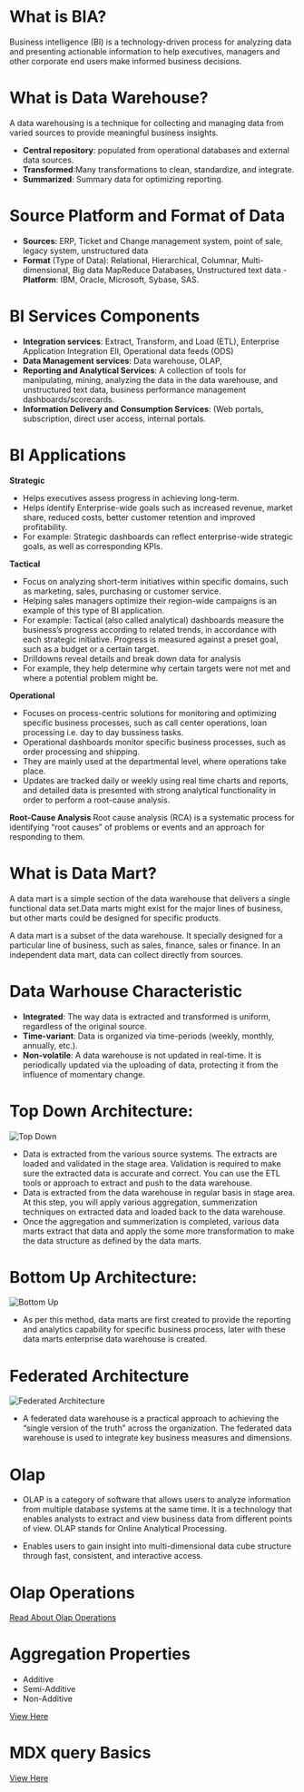 # What is BIA?

Business intelligence (BI) is a technology-driven process for analyzing data and presenting actionable information to help executives, managers and other corporate end users make informed business decisions.

# What is Data Warehouse?

A data warehousing is a technique for collecting and managing data from varied sources to provide meaningful business insights.

 - **Central repository**: populated from operational databases and external data sources.
 - **Transformed**:Many transformations to clean, standardize, and integrate.
 - **Summarized**: Summary data for optimizing reporting.
 
# Source Platform and Format of Data

 - **Sources**: ERP, Ticket and Change management system, point of sale, legacy system, unstructured data
- **Format** (Type of Data): Relational, Hierarchical, Columnar, Multi-dimensional, Big data MapReduce Databases, Unstructured text data
-**Platform**: IBM, Oracle, Microsoft, Sybase, SAS.

# BI Services Components

- **Integration services**: Extract, Transform, and Load (ETL), Enterprise Application Integration EII, Operational data feeds (ODS)
- **Data Management services**: Data warehouse, OLAP,
- **Reporting and Analytical Services**: A collection of tools for manipulating, mining, analyzing the data in the data warehouse, and unstructured text data,  business performance management dashboards/scorecards.
- **Information Delivery and Consumption Services**:  (Web portals, subscription, direct user access, internal portals.

# BI Applications

**Strategic**

- Helps executives assess progress in achieving long-term.
- Helps identify Enterprise-wide goals such as increased revenue, market share, reduced costs, better customer retention and improved profitability.
- For example:
Strategic dashboards can reflect enterprise-wide strategic goals, as well as corresponding KPIs.

**Tactical**
 - Focus on analyzing short-term initiatives within specific domains, such as marketing, sales, purchasing or customer service.
 - Helping sales managers optimize their region-wide campaigns is an example of this type of BI application.
- For example:
Tactical (also called analytical) dashboards measure the business’s progress according to related trends, in accordance with each strategic initiative. Progress is measured against a preset goal, such as a budget or a certain target.
 - Drilldowns reveal details and break down data for analysis
 - For example, they help determine why certain targets were not met and where a potential problem might be.

**Operational**
- Focuses on process-centric solutions for monitoring and optimizing specific business processes, such as call center operations, loan processing i.e. day to day bussiness tasks.
- Operational dashboards monitor specific business processes, such as order processing and shipping.
- They are mainly used at the departmental level, where operations take place.
- Updates are tracked daily or weekly using real time charts and reports, and detailed data is presented with strong analytical functionality in order to perform a root-cause analysis.

**Root-Cause Analysis**
Root cause analysis (RCA) is a systematic process for identifying “root causes” of problems or events and an approach for responding to them.
 

# What is Data Mart?
A data mart is a simple section of the data warehouse that delivers a single functional data set.Data marts might exist for the major lines of business, but other marts could be designed for specific products.

A data mart is a subset of the data warehouse. It specially designed for a particular line of business, such as sales, finance, sales or finance. In an independent data mart, data can collect directly from sources.

# Data Warhouse Characteristic
- **Integrated**: The way data is extracted and transformed is uniform, regardless of the original source.
- **Time-variant**: Data is organized via time-periods (weekly, monthly, annually, etc.).
- **Non-volatile**: A data warehouse is not updated in real-time. It is periodically updated via the uploading
of data, protecting it from the influence of momentary change.


# Top Down Architecture:
![Top Down](http://dwgeek.com/wp-content/uploads/2016/09/Data-Warehouse-Design-Approaches-Top-Down.jpg)

- Data is extracted from the various source systems. The extracts are loaded and validated in the stage area. Validation is required to make sure the extracted data is accurate and correct. You can use the ETL tools or approach to extract and push to the data warehouse.
- Data is extracted from the data warehouse in regular basis in stage area. At this step, you will apply various aggregation, summerization techniques on extracted data and loaded back to the data warehouse.
- Once the aggregation and summerization is completed, various data marts extract that data and apply the some more transformation to make the data structure as defined by the data marts.

# Bottom Up Architecture:

![Bottom Up](http://dwgeek.com/wp-content/uploads/2016/09/Data-Warehouse-Design-Approaches-Bottom-Up.jpg)

- As per this method, data marts are first created to provide the reporting and analytics capability for specific business process, later with these data marts enterprise data warehouse is created.

# Federated Architecture
![Federated Architecture](http://www.zentut.com/wp-content/uploads/2012/10/rf-fdw.jpg)

- A federated data warehouse is a practical approach to achieving the “single version of the truth” across the organization. The federated data warehouse is used to integrate key business measures and dimensions.


# Olap
- OLAP is a category of software that allows users to analyze information from multiple database systems at the same time. It is a technology that enables analysts to extract and view business data from different points of view. OLAP stands for Online Analytical Processing.

- Enables users to gain insight into multi-dimensional data cube structure through fast, consistent, and interactive access.

# Olap Operations
[Read About Olap Operations](https://www.guru99.com/online-analytical-processing.html)

# Aggregation Properties
- Additive
- Semi-Additive
 - Non-Additive
 
[View Here](https://www.youtube.com/watch?v=RRCq3Jgd5Zk)


# MDX query Basics
[View Here](https://www.youtube.com/watch?v=tlAcR0mqWYQ)






  
 
